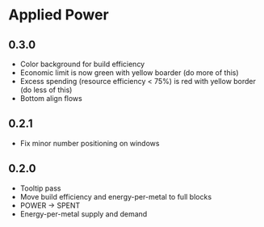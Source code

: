 # Applied Power

## 0.3.0

- Color background for build efficiency
- Economic limit is now green with yellow boarder (do more of this)
- Excess spending (resource efficiency < 75%) is red with yellow border (do less of this)
- Bottom align flows

## 0.2.1

- Fix minor number positioning on windows

## 0.2.0

- Tooltip pass
- Move build efficiency and energy-per-metal to full blocks
- POWER -> SPENT
- Energy-per-metal supply and demand
